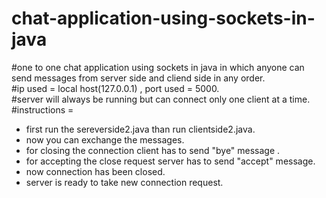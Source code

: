 # chat-application-using-sockets-in-java
#one to one chat application using sockets in java in which anyone can send messages from server side and cliend side in any order.
</br>
#ip used = local host(127.0.0.1) , port used = 5000.
</br>
#server will always be running but can connect only one client at a time.
</br>
#instructions = 
* first run the sereverside2.java than run clientside2.java.
* now you can exchange the messages.
* for closing the connection client has to send "bye" message .
* for accepting the close request server has to send "accept" message.
* now connection has been closed.
* server is ready to take new connection request.
